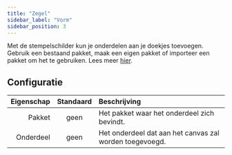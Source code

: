 ```yaml
---
title: "Zegel"
sidebar_label: "Vorm"
sidebar_position: 3
---
```


Met de stempelschilder kun je onderdelen aan je doekjes toevoegen. Gebruik een bestaand pakket, maak een eigen pakket of importeer een pakket om het te gebruiken. Lees meer [hier](../pack).

## Configuratie

| Eigenschap | Standaard | Beschrijving                                            |
| ----------:|:---------:|:------------------------------------------------------- |
|     Pakket |   geen    | Het pakket waar het onderdeel zich bevindt.             |
|  Onderdeel |   geen    | Het onderdeel dat aan het canvas zal worden toegevoegd. |
